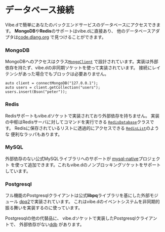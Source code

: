 # データベース接続

Vibe.dで簡単にあなたのバックエンドサービスのデータベースにアクセスできます。
**MongoDB**や**Redis**のサポートはvibe.dに直接あり、
他のデータベースアダプタは[code.dlang.org](https://code.dlang.org)
で見つけることができます。

### MongoDB

MongoDBへのアクセスはクラス[`MongoClient`](http://vibed.org/api/vibe.db.mongo.client/MongoClient)
で設計されています。実装は外部依存を持たず、vibe.dの非同期ソケットを使って実装されています。
接続にレイテンシがあった場合でもブロックは必要ありません。

    auto client = connectMongoDB("127.0.0.1");
    auto users = client.getCollection("users");
    users.insert(Bson("peter"));

### Redis

Redisサポートもvibe.dソケットで実装されており外部依存を持ちません。
実装の中枢はRedisサーバに対してコマンドを実行できる
[`RedisDatabase`](http://vibed.org/api/vibe.db.redis.redis/RedisDatabase)クラスです。
Redisに保存されているリストに透過的にアクセスできる
[`RedisList`](http://vibed.org/api/vibe.db.redis.types/RedisList)のような
便利なラッパもあります。

### MySQL

外部依存のない公式MySQLライブラリへのサポートが
[mysql-native](http://code.dlang.org/packages/mysql-native)プロジェクト
を使って追加できます。これもvibe.dのノンブロッキングソケットをサポートしています。

### Postgresql

フル機能のPostgresqlクライアントは公式**libpq**ライブラリを基にした外部モジュール
[dpq2](http://code.dlang.org/packages/dpq2)で実装されています。
これはvibe.dのイベントシステムを非同期的振る舞いを実装するのに使っています。

Postgresqlの他の代替品に、
vibe.dソケットで実装したPostgresqlクライアントで、
外部依存がない[ddb](http://code.dlang.org/packages/ddb)
があります。